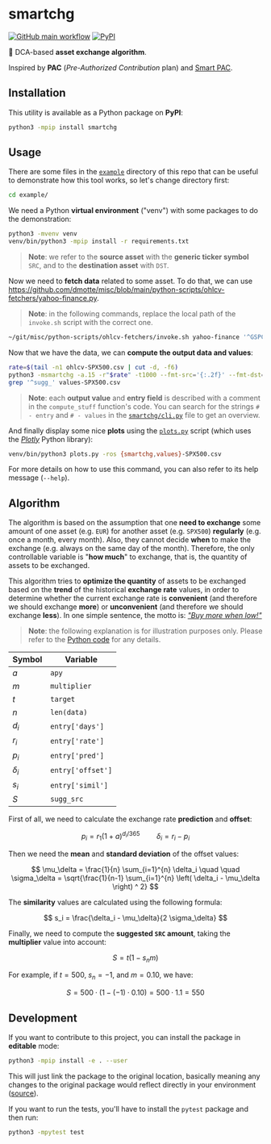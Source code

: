 # smartchg

[![GitHub main workflow](https://img.shields.io/github/actions/workflow/status/dmotte/smartchg/main.yml?branch=main&logo=github&label=main&style=flat-square)](https://github.com/dmotte/smartchg/actions)
[![PyPI](https://img.shields.io/pypi/v/smartchg?logo=python&style=flat-square)](https://pypi.org/project/smartchg/)

:snake: DCA-based **asset exchange algorithm**.

Inspired by **PAC** (_Pre-Authorized Contribution_ plan) and [Smart PAC](https://www.youtube.com/watch?v=kSThDk39pjU).

## Installation

This utility is available as a Python package on **PyPI**:

```bash
python3 -mpip install smartchg
```

## Usage

There are some files in the [`example`](example) directory of this repo that can be useful to demonstrate how this tool works, so let's change directory first:

```bash
cd example/
```

We need a Python **virtual environment** ("venv") with some packages to do the demonstration:

```bash
python3 -mvenv venv
venv/bin/python3 -mpip install -r requirements.txt
```

> **Note**: we refer to the **source asset** with the **generic ticker symbol** `SRC`, and to the **destination asset** with `DST`.

Now we need to **fetch data** related to some asset. To do that, we can use https://github.com/dmotte/misc/blob/main/python-scripts/ohlcv-fetchers/yahoo-finance.py.

> **Note**: in the following commands, replace the local path of the `invoke.sh` script with the correct one.

```bash
~/git/misc/python-scripts/ohlcv-fetchers/invoke.sh yahoo-finance '^GSPC' -i1d -d2020-01-01T00Z -f'{:.6f}' > ohlcv-SPX500.csv
```

Now that we have the data, we can **compute the output data and values**:

```bash
rate=$(tail -n1 ohlcv-SPX500.csv | cut -d, -f6)
python3 -msmartchg -a.15 -r"$rate" -t1000 --fmt-src='{:.2f}' --fmt-dst='{:.4f}' --fmt-{rate,simil}='{:.6f}' {ohlcv,smartchg,values}-SPX500.csv
grep '^sugg_' values-SPX500.csv
```

> **Note**: each **output value** and **entry field** is described with a comment in the `compute_stuff` function's code. You can search for the strings `# - entry` and `# - values` in the [`smartchg/cli.py`](smartchg/cli.py) file to get an overview.

And finally display some nice **plots** using the [`plots.py`](example/plots.py) script (which uses the [_Plotly_](https://github.com/plotly/plotly.py) Python library):

```bash
venv/bin/python3 plots.py -ros {smartchg,values}-SPX500.csv
```

For more details on how to use this command, you can also refer to its help message (`--help`).

## Algorithm

The algorithm is based on the assumption that one **need to exchange** some amount of one asset (e.g. `EUR`) for another asset (e.g. `SPX500`) **regularly** (e.g. once a month, every month). Also, they cannot decide **when** to make the exchange (e.g. always on the same day of the month). Therefore, the only controllable variable is "**how much**" to exchange, that is, the quantity of assets to be exchanged.

This algorithm tries to **optimize the quantity** of assets to be exchanged based on the **trend** of the historical **exchange rate** values, in order to determine whether the current exchange rate is **convenient** (and therefore we should exchange **more**) or **unconvenient** (and therefore we should exchange **less**). In one simple sentence, the motto is: [_"Buy more when low!"_](https://www.investopedia.com/ask/answers/04/052704.asp)

> **Note**: the following explanation is for illustration purposes only. Please refer to the [Python code](smartchg/cli.py) for any details.

| Symbol     | Variable          |
| ---------- | ----------------- |
| $a$        | `apy`             |
| $m$        | `multiplier`      |
| $t$        | `target`          |
| $n$        | `len(data)`       |
| $d_i$      | `entry['days']`   |
| $r_i$      | `entry['rate']`   |
| $p_i$      | `entry['pred']`   |
| $\delta_i$ | `entry['offset']` |
| $s_i$      | `entry['simil']`  |
| $S$        | `sugg_src`        |

First of all, we need to calculate the exchange rate **prediction** and **offset**:

$$
    p_i = r_1 (1 + a)^{d_i/365}
    \quad \quad
    \delta_i = r_i - p_i
$$

Then we need the **mean** and **standard deviation** of the offset values:

$$
    \mu_\delta = \frac{1}{n} \sum_{i=1}^{n} \delta_i
    \quad \quad
    \sigma_\delta = \sqrt{\frac{1}{n-1} \sum_{i=1}^{n} \left( \delta_i - \mu_\delta \right) ^ 2}
$$

The **similarity** values are calculated using the following formula:

$$
    s_i = \frac{\delta_i - \mu_\delta}{2 \sigma_\delta}
$$

Finally, we need to compute the **suggested `SRC` amount**, taking the **multiplier** value into account:

$$ S = t (1 - s_n m) $$

For example, if $t=500$, $s_n=-1$, and $m=0.10$, we have:

$$ S = 500 \cdot (1 - (-1) \cdot 0.10) = 500 \cdot 1.1 = 550 $$

## Development

If you want to contribute to this project, you can install the package in **editable** mode:

```bash
python3 -mpip install -e . --user
```

This will just link the package to the original location, basically meaning any changes to the original package would reflect directly in your environment ([source](https://stackoverflow.com/a/35064498)).

If you want to run the tests, you'll have to install the `pytest` package and then run:

```bash
python3 -mpytest test
```
